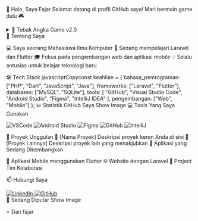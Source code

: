 👋 Halo, Saya Fajar
Selamat datang di profil GitHub saya! Mari bermain game dulu 🎮
<details>
<summary>🎲 Tebak Angka Game v2.0</summary>
Cara Bermain:

Angka yang harus ditebak: 1-100
Klik salah satu kotak di bawah
Jika salah, lihat petunjuk dan coba lagi!

Petunjuk akan muncul di sini:

|| Terlalu tinggi! 🔺 ||
|| Terlalu rendah! 🔻 ||
|| Tepat! 🎉 ||

Pilih angka di bawah ini:
|| 42 Klik untuk membuka! ||
|| 67 Klik untuk membuka! ||
|| 83 Klik untuk membuka! ||
|| 25 Klik untuk membuka! ||
|| 91 Klik untuk membuka! ||
Jawaban: || 42 ||
Statistik Permainan:

🎯 Rekor terbaik: x percobaan
🌟 Total permainan: x kali
🏆 Kemenangan: x kali

</details>
🚀 Tentang Saya

💻 Saya seorang Mahasiswa Ilmu Komputer
🌱 Sedang mempelajari Laravel dan Flutter
🎓 Fokus pada pengembangan web dan aplikasi mobile
💡 Selalu antusias untuk belajar teknologi baru

🛠️ Tech Stack
javascriptCopyconst keahlian = {
    bahasa_pemrograman: ["PHP", "Dart", "JavaScript", "Java"],
    frameworks: ["Laravel", "Flutter"],
    databases: ["MySQL", "SQLite"],
    tools: [
        "GitHub",
        "Visual Studio Code",
        "Android Studio",
        "Figma",
        "IntelliJ IDEA"
    ],
    pengembangan: ["Web", "Mobile"]
};
📊 Statistik GitHub Saya
Show Image
💻 Tools Yang Saya Gunakan
<p align="left">
    <img src="https://img.shields.io/badge/VSCode-007ACC?style=for-the-badge&logo=visual-studio-code&logoColor=white" alt="VSCode"/>
    <img src="https://img.shields.io/badge/Android_Studio-3DDC84?style=for-the-badge&logo=android-studio&logoColor=white" alt="Android Studio"/>
    <img src="https://img.shields.io/badge/Figma-F24E1E?style=for-the-badge&logo=figma&logoColor=white" alt="Figma"/>
    <img src="https://img.shields.io/badge/GitHub-181717?style=for-the-badge&logo=github&logoColor=white" alt="GitHub"/>
    <img src="https://img.shields.io/badge/IntelliJ-000000?style=for-the-badge&logo=intellij-idea&logoColor=white" alt="IntelliJ"/>
</p>
🎯 Proyek Unggulan
🌟 [Nama Proyek]
Deskripsi proyek keren Anda di sini
🚀 [Proyek Lainnya]
Deskripsi proyek lain yang menakjubkan
📱 Aplikasi yang Sedang Dikembangkan

📱 Aplikasi Mobile menggunakan Flutter
🌐 Website dengan Laravel
💼 Project Tim Kolaborasi

📫 Hubungi Saya
<div align="left">
    <a href="https://linkedin.com/in/fajar" target="_blank">
        <img src="https://img.shields.io/badge/LinkedIn-0077B5?style=for-the-badge&logo=linkedin&logoColor=white" alt="LinkedIn"/>
    </a>
    <a href="https://github.com/fajar" target="_blank">
        <img src="https://img.shields.io/badge/GitHub-100000?style=for-the-badge&logo=github&logoColor=white" alt="GitHub"/>
    </a>
</div>
🎵 Sedang Diputar
Show Image

⭐️ Dari fajar
